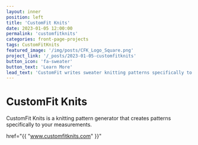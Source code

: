 ```yaml
---
layout: inner
position: left
title: 'CustomFit Knits'
date: 2023-01-05 12:00:00
permalink: 'customfitknits'
categories: front-page-projects
tags: CustomFitKnits 
featured_image: '/img/posts/CFK_Logo_Square.png'
project_link: '/_posts/2023-01-05-customfitknits'
button_icon: 'fa-sweater'
button_text: 'Learn More'
lead_text: 'CustomFit writes sweater knitting patterns specifically to your numbers.'
---
```


# CustomFit Knits

CustomFit Knits is a knitting pattern generator that creates patterns specifically to your measurements.


href="{{ "www.customfitknits.com" }}"